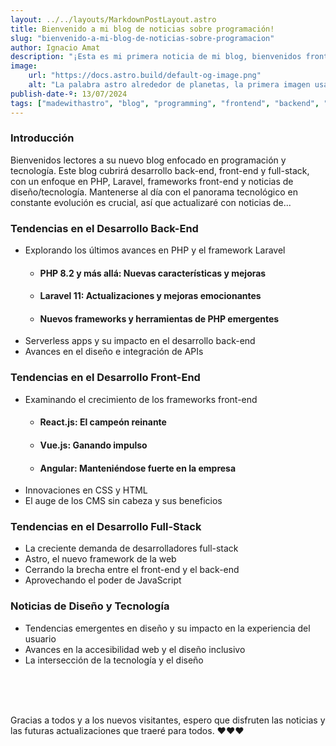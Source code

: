 ```yaml
---
layout: ../../layouts/MarkdownPostLayout.astro
title: Bienvenido a mi blog de noticias sobre programación!
slug: "bienvenido-a-mi-blog-de-noticias-sobre-programacion"
author: Ignacio Amat
description: "¡Esta es mi primera noticia de mi blog, bienvenidos front ends, back ends y full stacks!"
image:
    url: "https://docs.astro.build/default-og-image.png"
    alt: "La palabra astro alrededor de planetas, la primera imagen usada en el blog"
publish-date-º: 13/07/2024
tags: ["madewithastro", "blog", "programming", "frontend", "backend", "fullstack"]
---
```


### Introducción

Bienvenidos lectores a su nuevo blog enfocado en programación y tecnología. Este blog cubrirá desarrollo back-end, front-end y full-stack, con un enfoque en PHP, Laravel, frameworks front-end y noticias de diseño/tecnología. Mantenerse al día con el panorama tecnológico en constante evolución es crucial, así que actualizaré con noticias de...

### Tendencias en el Desarrollo Back-End

- Explorando los últimos avances en PHP y el framework Laravel
  - #### PHP 8.2 y más allá: Nuevas características y mejoras
  - #### Laravel 11: Actualizaciones y mejoras emocionantes
  - #### Nuevos frameworks y herramientas de PHP emergentes
- Serverless apps y su impacto en el desarrollo back-end
- Avances en el diseño e integración de APIs

### Tendencias en el Desarrollo Front-End

- Examinando el crecimiento de los frameworks front-end
  - #### React.js: El campeón reinante
  - #### Vue.js: Ganando impulso
  - #### Angular: Manteniéndose fuerte en la empresa
- Innovaciones en CSS y HTML
- El auge de los CMS sin cabeza y sus beneficios

### Tendencias en el Desarrollo Full-Stack

- La creciente demanda de desarrolladores full-stack
- Astro, el nuevo framework de la web
- Cerrando la brecha entre el front-end y el back-end
- Aprovechando el poder de JavaScript

### Noticias de Diseño y Tecnología

- Tendencias emergentes en diseño y su impacto en la experiencia del usuario
- Avances en la accesibilidad web y el diseño inclusivo
- La intersección de la tecnología y el diseño
 <br>
 <br>
 <br>

Gracias a todos y a los nuevos visitantes, espero que disfruten las noticias y las futuras actualizaciones que traeré para todos. ❤️❤️❤️

<style>
    article {
        text-wrap: pretty;
    }
    
    article h3 {
    font-weight: bold;
      font-size: 1.5em;
      margin-top: 1.5em;
    }

article p {
    margin: 10px 0;
}

article ul, article ol {
    list-style-type: circle;
    margin: 10px 0 10px 20px;
}

article li h4 {
    /* add soft light font */
    font-weight: lighter;
    font-style: italic;
}

article blockquote {
    border-left: 4px solid #ddd;
    padding-left: 15px;
    color: #666;
    margin: 20px 0;
    font-style: italic;
}

article code {
    background-color: #f5f5f5;
    padding: 2px 4px;
    border-radius: 4px;
    font-family: 'Courier New', Courier, monospace;
}

article pre {
    background-color: #f5f5f5;
    padding: 10px;
    border-radius: 4px;
    overflow-x: auto;
}

@media (min-width: 601px) and (max-width: 1024px) {
    article {
        padding: 40px;
    }
}

@media (max-width: 600px) { 
    article {
      padding: 30px;
    }

 }
</style>